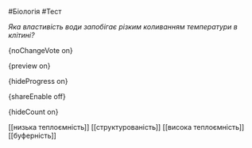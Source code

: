 #Біологія #Тест

*Яка властивість води запобігає різким коливанням температури в клітині?*

{noChangeVote on}

{preview on}

{hideProgress on}

{shareEnable off}

{hideCount on}

[[низька теплоємність]]
[[структурованість]]
[[висока теплоємність]]
[[буферність]]
